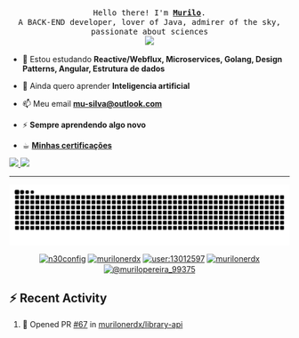 <p align="center">
  <br>
  <samp>
    Hello there! I'm <b><a rel="nofollow noopener noreferrer" target="_blank" href="https://instagram.com/murilonerdex">Murilo</a></b>.
    <br>A BACK-END developer, lover of Java, admirer of the sky, passionate about sciences<br>

</samp>

<img src="https://64.media.tumblr.com/3a9a0bf3cbf8b4301e3b7d390acd3f8a/d135fde064e27dee-09/s500x750/e47b011dde702ab8e7d92b928dbf3f46f373ad22.gif" width="200"/>

</p>

- 🌱 Estou estudando **Reactive/Webflux, Microservices, Golang, Design Patterns, Angular, Estrutura de dados**

- 💬 Ainda quero aprender **Inteligencia artificial**

- 📫 Meu email **mu-silva@outlook.com**

- ⚡ **Sempre aprendendo algo novo**

- ☕︎ **<a href="https://github.com/murilonerdx/my_goals/tree/main/certificacoes">Minhas certificações**

 <div>
  <a href="https://github.com/murilonerdx">
  <img height="180em" src="https://github-readme-stats.vercel.app/api?username=murilonerdx&show_icons=true&theme=radical&include_all_commits=true&count_private=true"/>
  <img height="180em" src="https://github-readme-stats.vercel.app/api/top-langs/?username=murilonerdx&layout=compact&langs_count=7&theme=dracula"/>
  
</div>
<hr/>
<img align="center" src="https://github.com/murilonerdx/murilonerdx/blob/output/github-contribution-grid-snake-dark.svg" alt="cobrinha"/>





<p align="center">
<a href="https://dev.to/n30config"><img align="center" src="https://cdn.jsdelivr.net/npm/simple-icons@3.0.1/icons/dev-dot-to.svg" alt="n30config" height="30" width="30" /></a>
<a href="https://linkedin.com/in/murilonerdx"><img align="center" src="https://cdn.jsdelivr.net/npm/simple-icons@3.0.1/icons/linkedin.svg" alt="murilonerdx" height="30" width="30" /></a>
<a href="https://stackoverflow.com/users/user:13012597"><img align="center" src="https://cdn.jsdelivr.net/npm/simple-icons@3.0.1/icons/stackoverflow.svg" alt="user:13012597" height="30" width="30" /></a>
<a href="https://instagram.com/murilonerdx"><img align="center" src="https://cdn.jsdelivr.net/npm/simple-icons@3.0.1/icons/instagram.svg" alt="murilonerdx" height="30" width="30" /></a>
<a href="https://medium.com/@murilopereira_99375"><img align="center" src="https://cdn.jsdelivr.net/npm/simple-icons@3.0.1/icons/medium.svg" alt="@murilopereira_99375" height="30" width="30" /></a>

</p>

## :zap: Recent Activity

<!--START_SECTION:activity-->
1. 💪 Opened PR [#67](https://github.com/murilonerdx/library-api/pull/67) in [murilonerdx/library-api](https://github.com/murilonerdx/library-api)
<!--END_SECTION:activity-->
